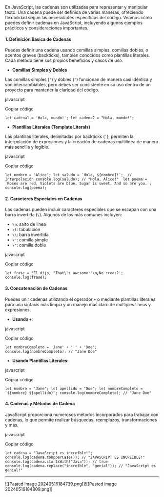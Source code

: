En JavaScript, las cadenas son utilizadas para representar y manipular texto. Una cadena puede ser definida de varias maneras, ofreciendo flexibilidad según las necesidades específicas del código. Veamos cómo puedes definir cadenas en JavaScript, incluyendo algunos ejemplos prácticos y consideraciones importantes.

#### 1. **Definición Básica de Cadenas**

Puedes definir una cadena usando comillas simples, comillas dobles, o acentos graves (backticks), también conocidos como plantillas literales. Cada método tiene sus propios beneficios y casos de uso.

- **Comillas Simples y Dobles**

Las comillas simples (`'`) y dobles (`"`) funcionan de manera casi idéntica y son intercambiables, pero debes ser consistente en su uso dentro de un proyecto para mantener la claridad del código.

javascript

Copiar código

`let cadena1 = 'Hola, mundo!'; let cadena2 = "Hola, mundo!";`

- **Plantillas Literales (Template Literals)**

Las plantillas literales, delimitadas por backticks (`` ` ``), permiten la interpolación de expresiones y la creación de cadenas multilínea de manera más sencilla y legible.

javascript

Copiar código

``let nombre = 'Alice'; let saludo = `Hola, ${nombre}!`;  // Interpolación console.log(saludo); // "Hola, Alice!"  let poema = `Roses are red, Violets are blue, Sugar is sweet, And so are you.`; console.log(poema);``

#### 2. **Caracteres Especiales en Cadenas**

Las cadenas pueden incluir caracteres especiales que se escapan con una barra invertida (`\`). Algunos de los más comunes incluyen:

- `\n`: salto de línea
- `\t`: tabulación
- `\\`: barra invertida
- `\'`: comilla simple
- `\"`: comilla doble

javascript

Copiar código

`let frase = 'Él dijo, "That\'s awesome!"\n¿No crees?'; console.log(frase);`

#### 3. **Concatenación de Cadenas**

Puedes unir cadenas utilizando el operador `+` o mediante plantillas literales para una sintaxis más limpia y un manejo más claro de múltiples líneas y expresiones.

- **Usando `+`**:

javascript

Copiar código

`let nombreCompleto = 'Jane' + ' ' + 'Doe'; console.log(nombreCompleto); // "Jane Doe"`

- **Usando Plantillas Literales**:

javascript

Copiar código

``let nombre = "Jane"; let apellido = "Doe"; let nombreCompleto = `${nombre} ${apellido}`; console.log(nombreCompleto); // "Jane Doe"``

#### 4. **Cadenas y Métodos de Cadena**

JavaScript proporciona numerosos métodos incorporados para trabajar con cadenas, lo que permite realizar búsquedas, reemplazos, transformaciones y más.

javascript

Copiar código

`let cadena = "JavaScript es increíble!"; console.log(cadena.toUpperCase()); // "JAVASCRIPT ES INCREÍBLE!" console.log(cadena.startsWith("Java")); // true console.log(cadena.replace("increíble", "genial")); // "JavaScript es genial!"`


---
![[Pasted image 20240516184739.png]]![[Pasted image 20240516184809.png]]
